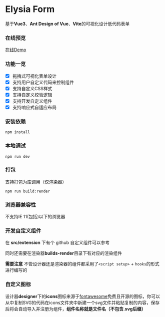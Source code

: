 # Elysia Form

基于**Vue3**、**Ant Design of Vue**、**Vite**的可视化设计低代码表单

### 在线预览

[在线Demo](https://arutoriacode.github.io/elysia)

### 功能一览

- [x] 拖拽式可视化表单设计
- [x] 支持用户自定义代码来控制组件
- [x] 支持自定义CSS样式
- [x] 支持自定义校验逻辑
- [x] 支持开发自定义组件
- [x] 支持响应式自适应布局

### 安装依赖

```shell
npm install
```

### 本地调试

```shell
npm run dev
```

### 打包

支持打包为库调用（仅渲染器）
```shell
npm run build:render
```

### 浏览器兼容性

不支持IE 11(包括)以下的浏览器

### 开发自定义组件

在 **src/extension** 下有个 github 自定义组件可以参考

同时还需要在渲染器**builds-render**目录下有对应的渲染组件

**需要注意** 不管设计器还是渲染器的组件都采用了`<script setup>` + `hooks`的形式进行编写的

### 自定义图标

设计器**designer**下的**icons**图标来源于[fontawesome](https://fontawesome.com/icons?d=gallery)免费且开源的图标，你可以从中复制SVG的代码在icons文件夹中新建一个svg文件并粘贴复制的内容，保存后将会自动导入并注册为组件，**组件名称就是文件名（不包含.svg后缀）**

